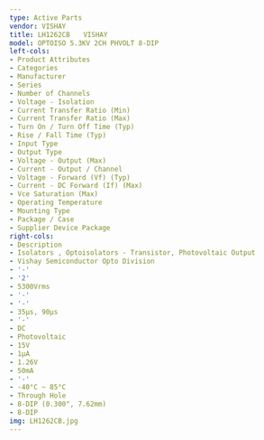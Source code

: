 ```yaml
---
type: Active Parts
vendor: VISHAY
title: LH1262CB　　VISHAY
model: OPTOISO 5.3KV 2CH PHVOLT 8-DIP
left-cols:
- Product Attributes
- Categories
- Manufacturer
- Series
- Number of Channels
- Voltage - Isolation
- Current Transfer Ratio (Min)
- Current Transfer Ratio (Max)
- Turn On / Turn Off Time (Typ)
- Rise / Fall Time (Typ)
- Input Type
- Output Type
- Voltage - Output (Max)
- Current - Output / Channel
- Voltage - Forward (Vf) (Typ)
- Current - DC Forward (If) (Max)
- Vce Saturation (Max)
- Operating Temperature
- Mounting Type
- Package / Case
- Supplier Device Package
right-cols:
- Description
- Isolators , Optoisolators - Transistor, Photovoltaic Output
- Vishay Semiconductor Opto Division
- '-'
- '2'
- 5300Vrms
- '-'
- '-'
- 35µs, 90µs
- '-'
- DC
- Photovoltaic
- 15V
- 1µA
- 1.26V
- 50mA
- '-'
- -40°C ~ 85°C
- Through Hole
- 8-DIP (0.300", 7.62mm)
- 8-DIP
img: LH1262CB.jpg
---
```

